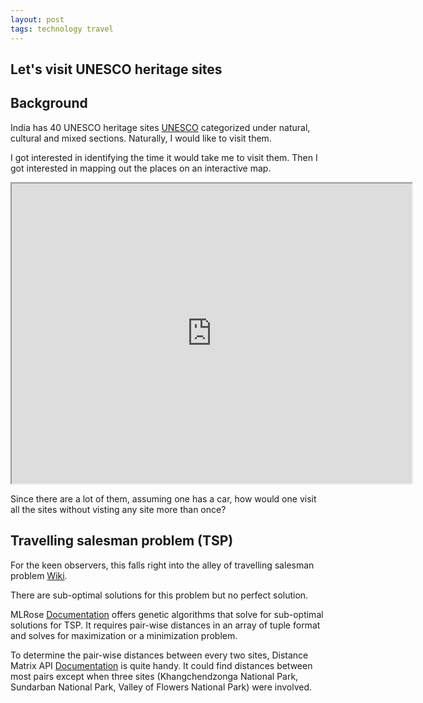 ```yaml
---
layout: post
tags: technology travel
---
```


Let's visit UNESCO heritage sites
----------------------------------


## Background
India has 40 UNESCO heritage sites [UNESCO](https://whc.unesco.org/en/statesparties/in) categorized under natural, cultural and mixed sections. Naturally, I would like to visit them.

I got interested in identifying the time it would take me to visit them. Then I got interested in mapping out the places on an interactive map.

<iframe src="https://www.google.com/maps/d/embed?mid=1BDAmWg_y5pETZ2qKlYXsd5g0tx8XIomD&ehbc=2E312F" width="640" height="480"></iframe>

Since there are a lot of them, assuming one has a car, how would one visit all the sites without visting any site more than once?

## Travelling salesman problem (TSP)
For the keen observers, this falls right into the alley of travelling salesman problem [Wiki](https://en.wikipedia.org/wiki/Travelling_salesman_problem). 

There are sub-optimal solutions for this problem but no perfect solution.

MLRose [Documentation](https://mlrose.readthedocs.io/en/stable/index.html) offers genetic algorithms that solve for sub-optimal solutions for TSP. It requires pair-wise distances in an array of tuple format and solves for maximization or a minimization problem.

To determine the pair-wise distances between every two sites, Distance Matrix API [Documentation](https://developers.google.com/maps/documentation/distance-matrix/) is quite handy. It could find distances between most pairs except when three sites (Khangchendzonga National Park, 
Sundarban National Park, Valley of Flowers National Park) were involved.
